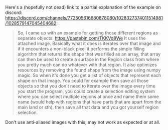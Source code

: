 Here's a (hopefully not dead) link to a partial explanation of the example on discord: https://discord.com/channels/772505616680878080/1028327374011514981/1028579147045404682:

>So, I came up with an example for getting those different regions as separate objects. https://pastebin.com/TKKVd8We It uses the attached image.  Basically what it does is iterates over that image and if it encounters a non-black pixel it performs the simple filling algorithm that returns the shape that was filled as an array, that array can then be used to create a surface in the Region class from where you pretty much can do whatever with that region. It also optimizes resources by removing the found shape from the image using numpy magic. So when it's done you get a list of objects that represent each shape on that image. You could for example then save all those objects so that you don't need to iterate over the image every time you start the program, you could create a selection editing system where you can select multiple regions at once and name them some name (would help with regions that have parts that are apart from the main land or sth), then save all that data and you got yourself region selection.

Don't use anti-aliased images with this, may not work as expected or at all.
